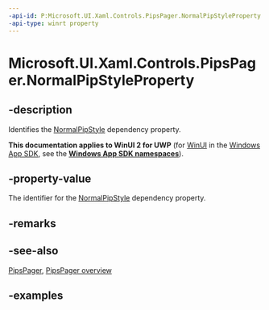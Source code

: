 ```yaml
---
-api-id: P:Microsoft.UI.Xaml.Controls.PipsPager.NormalPipStyleProperty
-api-type: winrt property
---
```


# Microsoft.UI.Xaml.Controls.PipsPager.NormalPipStyleProperty

<!--
public static Windows.UI.Xaml.DependencyProperty NormalPipStyleProperty { get; }
-->

## -description

Identifies the [NormalPipStyle](pipspager_normalpipstyle.md) dependency property.

**This documentation applies to WinUI 2 for UWP** (for [WinUI](/windows/apps/winui/winui3/) in the [Windows App SDK](/windows/apps/windows-app-sdk/), see the **[Windows App SDK namespaces](/windows/windows-app-sdk/api/winrt/)**).

## -property-value

The identifier for the [NormalPipStyle](pipspager_normalpipstyle.md) dependency property.

## -remarks

## -see-also

[PipsPager](pipspager.md), [PipsPager overview](/windows/apps/design/controls/pipspager)

## -examples
